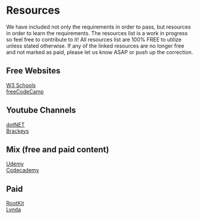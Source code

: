 # Resources

We have included not only the requirements in order to pass, but
resources in order to learn the requirements. The resources list is a work in
progress so feel free to contribute to it! All resources list are 100% FREE to
utilize unless stated otherwise. If any of the linked resources are no longer
free and not marked as paid, please let us know ASAP or push up the correction.

## Free Websites

[W3 Schools](https://www.w3schools.com/)\
[freeCodeCamp](https://www.freecodecamp.org/)

## Youtube Channels

[dotNET](https://www.youtube.com/c/dotNET)\
[Brackeys](https://www.youtube.com/watch?v=N775KsWQVkw&list=PLPV2KyIb3jR4CtEelGPsmPzlvP7ISPYzR)

## Mix (free and paid content)

[Udemy](https://www.udemy.com/courses/development/)\
[Codecademy](https://www.codecademy.com/)

## Paid

[RootKit](https://rootkit.education/)\
[Lynda](https://www.lynda.com/)
